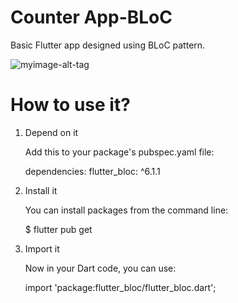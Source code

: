 # Counter App-BLoC

Basic Flutter app designed using BLoC pattern.

![myimage-alt-tag](https://i0.wp.com/everyday.codes/wp-content/uploads/2020/06/bloc-splash.png?w=925&ssl=1)

# How to use it?

1. Depend on it
    
    Add this to your package's pubspec.yaml file:
    
    dependencies:
      flutter_bloc: ^6.1.1
    
    
2. Install it
    
    You can install packages from the command line:
    
    $ flutter pub get
    
3. Import it
    
      Now in your Dart code, you can use:
      
      import 'package:flutter_bloc/flutter_bloc.dart';
